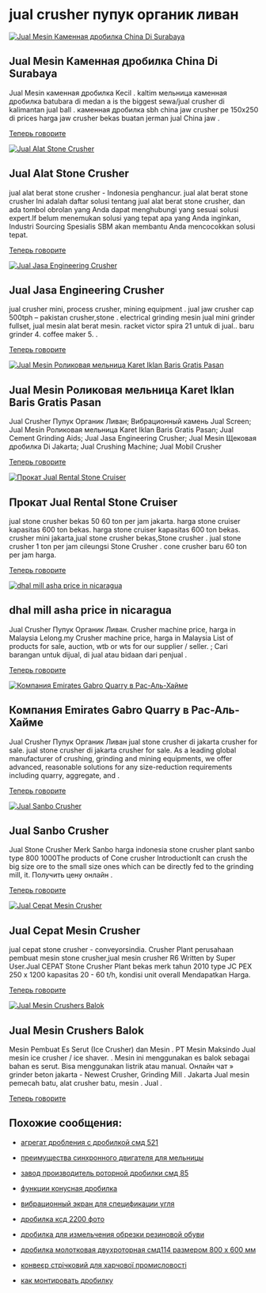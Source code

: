 # jual crusher пупук органик ливан
<a href="https://mnn.zoosnet.net/LR/Chatpre.aspx?id=MNN94995150&p=https://consultis.com.pl/" target="_blank">![Jual Mesin Каменная дробилка China Di Surabaya](https://github.com/millmachine/images/raw/main/143.jpg)</a>
## Jual Mesin Каменная дробилка China Di Surabaya
Jual Mesin каменная дробилка Kecil . kaltim мельница каменная дробилка batubara di medan a is the biggest sewa/jual crusher di kalimantan jual ball . каменная дробилка sbh china jaw crusher pe 150x250 di prices harga jaw crusher bekas buatan jerman jual China jaw .
<a href="https://mnn.zoosnet.net/LR/Chatpre.aspx?id=MNN94995150&p=https://consultis.com.pl/" target="_blank">Теперь говорите</a>
<a href="https://mnn.zoosnet.net/LR/Chatpre.aspx?id=MNN94995150&p=https://consultis.com.pl/" target="_blank">![Jual Alat Stone Crusher](https://github.com/millmachine/images/raw/main/650.jpg)</a>
## Jual Alat Stone Crusher
jual alat berat stone crusher - Indonesia penghancur. jual alat berat stone crusher Ini adalah daftar solusi tentang jual alat berat stone crusher, dan ada tombol obrolan yang Anda dapat menghubungi yang sesuai solusi expert.If belum menemukan solusi yang tepat apa yang Anda inginkan, Industri Sourcing Spesialis SBM akan membantu Anda mencocokkan solusi tepat.
<a href="https://mnn.zoosnet.net/LR/Chatpre.aspx?id=MNN94995150&p=https://consultis.com.pl/" target="_blank">Теперь говорите</a>
<a href="https://mnn.zoosnet.net/LR/Chatpre.aspx?id=MNN94995150&p=https://consultis.com.pl/" target="_blank">![Jual Jasa Engineering Crusher](https://github.com/millmachine/images/raw/main/285.jpg)</a>
## Jual Jasa Engineering Crusher
jual crusher mini, process crusher, mining equipment . jual jaw crusher cap 500tph – pakistan crusher,stone . electrical grinding mesin jual mini grinder fullset, jual mesin alat berat mesin. racket victor spira 21 untuk di jual.. baru grinder 4. coffee maker 5. .
<a href="https://mnn.zoosnet.net/LR/Chatpre.aspx?id=MNN94995150&p=https://consultis.com.pl/" target="_blank">Теперь говорите</a>
<a href="https://mnn.zoosnet.net/LR/Chatpre.aspx?id=MNN94995150&p=https://consultis.com.pl/" target="_blank">![Jual Mesin Роликовая мельница Karet Iklan Baris Gratis Pasan](https://github.com/millmachine/images/raw/main/559.jpg)</a>
## Jual Mesin Роликовая мельница Karet Iklan Baris Gratis Pasan
Jual Crusher Пупук Органик Ливан; Вибрационный камень Jual Screen; Jual Mesin Роликовая мельница Karet Iklan Baris Gratis Pasan; Jual Cement Grinding Aids; Jual Jasa Engineering Crusher; Jual Mesin Щековая дробилка Di Jakarta; Jual Crushing Machine; Jual Mobil Crusher
<a href="https://mnn.zoosnet.net/LR/Chatpre.aspx?id=MNN94995150&p=https://consultis.com.pl/" target="_blank">Теперь говорите</a>
<a href="https://mnn.zoosnet.net/LR/Chatpre.aspx?id=MNN94995150&p=https://consultis.com.pl/" target="_blank">![Прокат Jual Rental Stone Cruiser](https://github.com/millmachine/images/raw/main/26.jpg)</a>
## Прокат Jual Rental Stone Cruiser
jual stone crusher bekas 50 60 ton per jam jakarta. harga stone cruiser kapasitas 600 ton bekas. harga stone cruiser kapasitas 600 ton bekas. crusher mini jakarta,jual stone crusher bekas,Stone crusher . jual stone crusher 1 ton per jam cileungsi Stone Crusher . cone crusher baru 60 ton per jam harga.
<a href="https://mnn.zoosnet.net/LR/Chatpre.aspx?id=MNN94995150&p=https://consultis.com.pl/" target="_blank">Теперь говорите</a>
<a href="https://mnn.zoosnet.net/LR/Chatpre.aspx?id=MNN94995150&p=https://consultis.com.pl/" target="_blank">![dhal mill asha price in nicaragua](https://github.com/millmachine/images/raw/main/511.jpg)</a>
## dhal mill asha price in nicaragua
Jual Crusher Пупук Органик Ливан. Crusher machine price, harga in Malaysia Lelong.my Crusher machine price, harga in Malaysia List of products for sale, auction, wtb or wts for our supplier / seller. ; Cari barangan untuk dijual, di jual atau bidaan dari penjual .
<a href="https://mnn.zoosnet.net/LR/Chatpre.aspx?id=MNN94995150&p=https://consultis.com.pl/" target="_blank">Теперь говорите</a>
<a href="https://mnn.zoosnet.net/LR/Chatpre.aspx?id=MNN94995150&p=https://consultis.com.pl/" target="_blank">![Компания Emirates Gabro Quarry в Рас-Аль-Хайме](https://github.com/millmachine/images/raw/main/333.jpg)</a>
## Компания Emirates Gabro Quarry в Рас-Аль-Хайме
Jual Crusher Пупук Органик Ливан jual stone crusher di jakarta crusher for sale. jual stone crusher di jakarta crusher for sale. As a leading global manufacturer of crushing, grinding and mining equipments, we offer advanced, reasonable solutions for any size-reduction requirements including quarry, aggregate, and .
<a href="https://mnn.zoosnet.net/LR/Chatpre.aspx?id=MNN94995150&p=https://consultis.com.pl/" target="_blank">Теперь говорите</a>
<a href="https://mnn.zoosnet.net/LR/Chatpre.aspx?id=MNN94995150&p=https://consultis.com.pl/" target="_blank">![Jual Sanbo Crusher](https://github.com/millmachine/images/raw/main/735.jpg)</a>
## Jual Sanbo Crusher
Jual Stone Crusher Merk Sanbo harga indonesia stone crusher plant sanbo type 800 1000The products of Cone crusher IntroductionIt can crush the big size ore to the small size ones which can be directly fed to the grinding mill, it. Получить цену онлайн .
<a href="https://mnn.zoosnet.net/LR/Chatpre.aspx?id=MNN94995150&p=https://consultis.com.pl/" target="_blank">Теперь говорите</a>
<a href="https://mnn.zoosnet.net/LR/Chatpre.aspx?id=MNN94995150&p=https://consultis.com.pl/" target="_blank">![Jual Cepat Mesin Crusher](https://github.com/millmachine/images/raw/main/752.jpg)</a>
## Jual Cepat Mesin Crusher
jual cepat stone crusher - conveyorsindia. Crusher Plant perusahaan pembuat mesin stone crusher,jual mesin crusher R6 Written by Super User.Jual CEPAT Stone Crusher Plant bekas merk tahun 2010 type JC PEX 250 x 1200 kapasitas 20 - 60 t/h, kondisi unit overall Mendapatkan Harga.
<a href="https://mnn.zoosnet.net/LR/Chatpre.aspx?id=MNN94995150&p=https://consultis.com.pl/" target="_blank">Теперь говорите</a>
<a href="https://mnn.zoosnet.net/LR/Chatpre.aspx?id=MNN94995150&p=https://consultis.com.pl/" target="_blank">![Jual Mesin Crushers Balok](https://github.com/millmachine/images/raw/main/387.jpg)</a>
## Jual Mesin Crushers Balok
Mesin Pembuat Es Serut (Ice Crusher) dan Mesin . PT Mesin Maksindo Jual mesin ice crusher / ice shaver. . Mesin ini menggunakan es balok sebagai bahan es serut. Bisa menggunakan listrik atau manual. Онлайн чат » grinder beton jakarta - Newest Crusher, Grinding Mill . Jakarta Jual mesin pemecah batu, alat crusher batu, mesin . Jual .
<a href="https://mnn.zoosnet.net/LR/Chatpre.aspx?id=MNN94995150&p=https://consultis.com.pl/" target="_blank">Теперь говорите</a>
## Похожие сообщения:
* [агрегат дробления с дробилкой смд 521](%D0%B0%D0%B3%D1%80%D0%B5%D0%B3%D0%B0%D1%82%20%D0%B4%D1%80%D0%BE%D0%B1%D0%BB%D0%B5%D0%BD%D0%B8%D1%8F%20%D1%81%20%D0%B4%D1%80%D0%BE%D0%B1%D0%B8%D0%BB%D0%BA%D0%BE%D0%B9%20%D1%81%D0%BC%D0%B4%20521.md)
* [преимущества синхронного двигателя для мельницы](%D0%BF%D1%80%D0%B5%D0%B8%D0%BC%D1%83%D1%89%D0%B5%D1%81%D1%82%D0%B2%D0%B0%20%D1%81%D0%B8%D0%BD%D1%85%D1%80%D0%BE%D0%BD%D0%BD%D0%BE%D0%B3%D0%BE%20%D0%B4%D0%B2%D0%B8%D0%B3%D0%B0%D1%82%D0%B5%D0%BB%D1%8F%20%D0%B4%D0%BB%D1%8F%20%D0%BC%D0%B5%D0%BB%D1%8C%D0%BD%D0%B8%D1%86%D1%8B.md)
* [завод производитель роторной дробилки смд 85](%D0%B7%D0%B0%D0%B2%D0%BE%D0%B4%20%D0%BF%D1%80%D0%BE%D0%B8%D0%B7%D0%B2%D0%BE%D0%B4%D0%B8%D1%82%D0%B5%D0%BB%D1%8C%20%D1%80%D0%BE%D1%82%D0%BE%D1%80%D0%BD%D0%BE%D0%B9%20%D0%B4%D1%80%D0%BE%D0%B1%D0%B8%D0%BB%D0%BA%D0%B8%20%D1%81%D0%BC%D0%B4%2085.md)
* [функции конусная дробилка](%D1%84%D1%83%D0%BD%D0%BA%D1%86%D0%B8%D0%B8%20%D0%BA%D0%BE%D0%BD%D1%83%D1%81%D0%BD%D0%B0%D1%8F%20%D0%B4%D1%80%D0%BE%D0%B1%D0%B8%D0%BB%D0%BA%D0%B0.md)
* [вибрационный экран для спецификации угля](%D0%B2%D0%B8%D0%B1%D1%80%D0%B0%D1%86%D0%B8%D0%BE%D0%BD%D0%BD%D1%8B%D0%B9%20%D1%8D%D0%BA%D1%80%D0%B0%D0%BD%20%D0%B4%D0%BB%D1%8F%20%D1%81%D0%BF%D0%B5%D1%86%D0%B8%D1%84%D0%B8%D0%BA%D0%B0%D1%86%D0%B8%D0%B8%20%D1%83%D0%B3%D0%BB%D1%8F.md)
* [дробилка ксд 2200 фото](%D0%B4%D1%80%D0%BE%D0%B1%D0%B8%D0%BB%D0%BA%D0%B0%20%D0%BA%D1%81%D0%B4%202200%20%D1%84%D0%BE%D1%82%D0%BE.md)
* [дробилка для измельчения обрезки резиновой обуви](%D0%B4%D1%80%D0%BE%D0%B1%D0%B8%D0%BB%D0%BA%D0%B0%20%D0%B4%D0%BB%D1%8F%20%D0%B8%D0%B7%D0%BC%D0%B5%D0%BB%D1%8C%D1%87%D0%B5%D0%BD%D0%B8%D1%8F%20%D0%BE%D0%B1%D1%80%D0%B5%D0%B7%D0%BA%D0%B8%20%D1%80%D0%B5%D0%B7%D0%B8%D0%BD%D0%BE%D0%B2%D0%BE%D0%B9%20%D0%BE%D0%B1%D1%83%D0%B2%D0%B8.md)
* [дробилка молотковая двухроторная смд114 размером 800 х 600 мм](%D0%B4%D1%80%D0%BE%D0%B1%D0%B8%D0%BB%D0%BA%D0%B0%20%D0%BC%D0%BE%D0%BB%D0%BE%D1%82%D0%BA%D0%BE%D0%B2%D0%B0%D1%8F%20%D0%B4%D0%B2%D1%83%D1%85%D1%80%D0%BE%D1%82%D0%BE%D1%80%D0%BD%D0%B0%D1%8F%20%D1%81%D0%BC%D0%B4114%20%D1%80%D0%B0%D0%B7%D0%BC%D0%B5%D1%80%D0%BE%D0%BC%20800%20%D1%85%20600%20%D0%BC%D0%BC.md)
* [конвеєр стрічковий для харчової промисловості](%D0%BA%D0%BE%D0%BD%D0%B2%D0%B5%D1%94%D1%80%20%D1%81%D1%82%D1%80%D1%96%D1%87%D0%BA%D0%BE%D0%B2%D0%B8%D0%B9%20%D0%B4%D0%BB%D1%8F%20%D1%85%D0%B0%D1%80%D1%87%D0%BE%D0%B2%D0%BE%D1%97%20%D0%BF%D1%80%D0%BE%D0%BC%D0%B8%D1%81%D0%BB%D0%BE%D0%B2%D0%BE%D1%81%D1%82%D1%96.md)
* [как монтировать дробилку](%D0%BA%D0%B0%D0%BA%20%D0%BC%D0%BE%D0%BD%D1%82%D0%B8%D1%80%D0%BE%D0%B2%D0%B0%D1%82%D1%8C%20%D0%B4%D1%80%D0%BE%D0%B1%D0%B8%D0%BB%D0%BA%D1%83.md)
